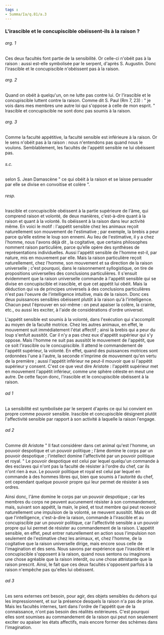 ```yaml
---
tags : 
- Summa/Ia/q.81/a.3
---
```


### L'irascible et le concupiscible obéissent-ils à la raison ?



###### arg. 1
Ces deux facultés font partie de la sensibilité. Or celle-ci n'obéit pas à la raison : aussi est-elle symbolisée par le serpent, d'après S. Augustin. Donc l'irascible et le concupiscible n'obéissent pas à la raison. 

###### arg. 2
Quand on obéit à quelqu'un, on ne lutte pas contre lui. Or l'irascible et le concupiscible luttent contre la raison. Comme dit S. Paul (Rm 7, 23) : " je vois dans mes membres une autre loi qui s'oppose à celle de mon esprit. " Irascible et concupiscible ne sont donc pas soumis à la raison. 

###### arg. 3
Comme la faculté appétitive, la faculté sensible est inférieure à la raison. Or le sens n'obéit pas à la raison : nous n'entendons pas quand nous le voulons. Semblablement, les facultés de l'appétit sensible ne lui obéissent pas. 

###### s.c.
selon S. Jean Damascène " ce qui obéit à la raison et se laisse persuader par elle se divise en convoitise et colère ". 

###### resp.
Irascible et concupiscible obéissent à la partie supérieure de l'âme, qui comprend raison et volonté, de deux manières, c'est-à-dire quant à la raison et quant à la volonté. Ils obéissent à la raison dans leur activité même. En voici le motif : l'appétit sensible chez les animaux reçoit naturellement son mouvement de l'estimative ; par exemple, la brebis a peur parce qu’elle estime le loup son ennemi. Au lieu de l'estimative, il y a chez l'homme, nous l'avons déjà dit , la cogitative, que certains philosophes nomment raison particulière, parce qu’elle opère des synthèses de représentations individuelles. Aussi l'appétit sensible de l'homme est-il, par nature, mis en mouvement par elle. Mais la raison particulière reçoit naturellement, chez l'homme, son mouvement et sa direction de la raison universelle ; c'est pourquoi, dans le raisonnement syllogistique, on tire de propositions universelles des conclusions particulières. Il s'ensuit évidemment que la raison universelle commande à l'appétit sensible qui se divise en concupiscible et irascible, et que cet appétit lui obéit. Mais la déduction qui va de principes universels à des conclusions particulières n'est pas l'oeuvre de l'intelligence intuitive, mais de la raison. Donc ces deux puissances sensibles obéissent plutôt à la raison qu'à l'intelligence. Chacun peut l'éprouver en soi-même : on peut apaiser la colère, la crainte, etc., ou aussi les exciter, à l'aide de considérations d'ordre universel. 

L'appétit sensible est soumis à la volonté, dans l'exécution qui s'accomplit au moyen de la faculté motrice. Chez les autres animaux, en effet, le mouvement suit immédiatement l'état affectif ; ainsi la brebis qui a peur du loup s'enfuit aussitôt. Car il n'y a pas chez eux d'appétit supérieur qui s'y oppose. Mais l'homme ne suit pas aussitôt le mouvement de l'appétit, que ce soit l'irascible ou le concupiscible. Il attend le commandement de l'appétit supérieur, la volonté. En effet, quand des puissances motrices sont ordonnées l'une à l'autre, la seconde n'imprime de mouvement qu'en vertu de la première ; aussi l'appétit inférieur ne peut-il mouvoir que si l'appétit supérieur y consent. C'est ce que veut dire Aristote : l'appétit supérieur met en mouvement l'appétit inférieur, comme une sphère céleste en meut une autre. De cette façon donc, l'irascible et le concupiscible obéissent à la raison. 

###### ad 1
La sensibilité est symbolisée par le serpent d'après ce qui lui convient en propre comme pouvoir sensible. Irascible et concupiscible désignent plutôt l'affectivité sensible par rapport à son activité à laquelle la raison l'engage. 

###### ad 2
Comme dit Aristote " Il faut considérer dans cet animal qu'est l'homme, un pouvoir despotique et un pouvoir politique ; l'âme domine le corps par un pouvoir despotique ; l'intellect domine l'affectivité par un pouvoir politique et royal. " Le pouvoir despotique est celui par lequel quelqu'un commande à des esclaves qui n'ont pas la faculté de résister à l'ordre du chef, car ils n'ont rien à eux. Le pouvoir politique et royal est celui par lequel en commande à des hommes libres qui, bien que soumis à l'autorité du chef, ont cependant quelque pouvoir propre qui leur permet de résister à ses ordres. 

Ainsi donc, l'âme domine le corps par un pouvoir despotique ; car les membres du corps ne peuvent aucunement résister à son commandement, mais, suivant son appétit, la main, le pied, et tout membre qui peut recevoir naturellement une impulsion de la volonté, se meuvent aussitôt. Mais on dit que l'intelligence, c'est-à-dire la raison, commande à l'irascible et au concupiscible par un pouvoir politique, car l'affectivité sensible a un pouvoir propre qui lui permet de résister au commandement de la raison. L'appétit sensible, en effet, peut entrer naturellement en action sous l'impulsion non seulement de l'estimative chez les animaux, et, chez l'homme, de la cogitative que la raison universelle dirige, mais encore sous celle de l'imagination et des sens. Nous savons par expérience que l'irascible et le concupiscible s'opposent à la raison, quand nous sentons ou imaginons une chose agréable que la raison interdit, ou une chose attristante que la raison prescrit. Ainsi, le fait que ces deux facultés s'opposent parfois à la raison n'empêche pas qu'elles lui obéissent. 

###### ad 3
Les sens externes ont besoin, pour agir, des objets sensibles du dehors qui les impressionnent, et sur la présence desquels la raison n'a pas de prise. Mais les facultés internes, tant dans l'ordre de l'appétit que de la connaissance, n'ont pas besoin des réalités extérieures. C'est pourquoi elles sont soumises au commandement de la raison qui peut non seulement exciter ou apaiser les états affectifs, mais encore former des schèmes dans l'imagination. 





